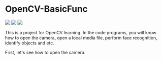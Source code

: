 # OpenCV-BasicFunc
![](https://img.shields.io/badge/Python-v3.7.6-2EA44F.svg)  ![](https://img.shields.io/badge/OpenCV_for_Python-v4.4.0-297DDC.svg)  ![](https://img.shields.io/badge/PyTorch-v10.2-EE4C2C.svg)

This is a project for OpenCV learning. In the code programs, you will know how to open the camera, open a local media file, perform face recognition, identify objects and etc.

First, let's see how to open the camera.
